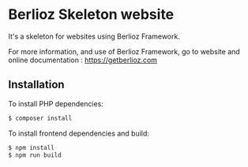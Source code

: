 # Berlioz Skeleton website

It's a skeleton for websites using Berlioz Framework.

For more information, and use of Berlioz Framework, go to website and online documentation :
https://getberlioz.com

## Installation

To install PHP dependencies:

```bash
$ composer install
```

To install frontend dependencies and build:

```bash
$ npm install
$ npm run build
```